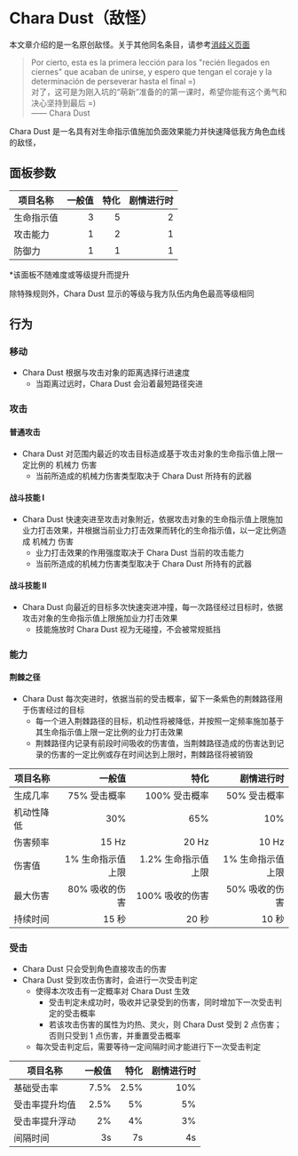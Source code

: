 # Chara Dust（敌怪）

本文章介绍的是一名原创敌怪。关于其他同名条目，请参考[消歧义页面](../Disambiguation/Chara_Dust.md)  

> Por cierto, esta es la primera lección para los "recién llegados en ciernes" que acaban de unirse, y espero que tengan el coraje y la determinación de perseverar hasta el final =)  
> 对了，这可是为刚入坑的“萌新”准备的的第一课时，希望你能有这个勇气和决心坚持到最后 =)  
> —— Chara Dust

Chara Dust 是一名具有对生命指示值施加负面效果能力并快速降低我方角色血线的敌怪，

## 面板参数

|项目名称|一般值|特化|剧情进行时|
|---|---:|---:|---:|
|生命指示值|3|5|2|
|攻击能力|1|2|1|
|防御力|1|1|1|

*该面板不随难度或等级提升而提升

除特殊规则外，Chara Dust 显示的等级与我方队伍内角色最高等级相同

## 行为

### 移动
- Chara Dust 根据与攻击对象的距离选择行进速度
  - 当距离过远时，Chara Dust 会沿着最短路径突进

### 攻击

#### 普通攻击
- Chara Dust 对范围内最近的攻击目标造成基于攻击对象的生命指示值上限一定比例的 机械力 伤害
  - 当前所造成的机械力伤害类型取决于 Chara Dust 所持有的武器

#### 战斗技能 I
- Chara Dust 快速突进至攻击对象附近，依据攻击对象的生命指示值上限施加业力打击效果，并根据当前业力打击效果而转化的生命指示值，以一定比例造成 机械力 伤害
  - 业力打击效果的作用强度取决于 Chara Dust 当前的攻击能力
  - 当前所造成的机械力伤害类型取决于 Chara Dust 所持有的武器

#### 战斗技能 II
- Chara Dust 向最近的目标多次快速突进冲撞，每一次路径经过目标时，依据攻击对象的生命指示值上限施加业力打击效果
  - 技能施放时 Chara Dust 视为无碰撞，不会被常规抵挡

### 能力

#### 荆棘之径
- Chara Dust 每次突进时，依据当前的受击概率，留下一条紫色的荆棘路径用于伤害经过的目标
  - 每一个进入荆棘路径的目标，机动性将被降低，并按照一定频率施加基于其生命指示值上限一定比例的业力打击效果
  - 荆棘路径内记录有前段时间吸收的伤害值，当荆棘路径造成的伤害达到记录的伤害的一定比例或存在时间达到上限时，荆棘路径将被销毁

|项目名称|一般值|特化|剧情进行时|
|---|---:|---:|---:|
|生成几率|75% 受击概率|100% 受击概率|50% 受击概率|
|机动性降低|30%|65%|10%|
|伤害频率|15 Hz|20 Hz|10 Hz|
|伤害值|1% 生命指示值上限|1.2% 生命指示值上限|1% 生命指示值上限|
|最大伤害|80% 吸收的伤害|100% 吸收的伤害|50% 吸收的伤害|
|持续时间|15 秒|20 秒|10 秒|

### 受击
- Chara Dust 只会受到角色直接攻击的伤害
- Chara Dust 受到攻击伤害时，会进行一次受击判定
  - 使得本次攻击有一定概率对 Chara Dust 生效
    - 受击判定未成功时，吸收并记录受到的伤害，同时增加下一次受击判定的受击概率
    - 若该攻击伤害的属性为灼热、灵火，则 Chara Dust 受到 2 点伤害；否则只受到 1 点伤害，并重置受击概率
  - 每次受击判定后，需要等待一定间隔时间才能进行下一次受击判定

|项目名称|一般值|特化|剧情进行时|
|---|---:|---:|---:|
|基础受击率|7.5%|2.5%|10%|
|受击率提升均值|2.5%|5%|5%|
|受击率提升浮动|2%|4%|3%|
|间隔时间|3s|7s|4s|